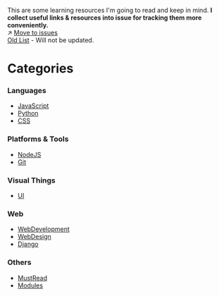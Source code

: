 This are some learning resources I'm going to read and keep in mind.
**I collect useful links & resources into issue for tracking them more conveniently.**      
:arrow_upper_right: [Move to issues](https://github.com/lockys/Learning/issues)  
[Old List](https://github.com/lockys/Learning/blob/master/resource-list.md) - Will not be updated.

Categories
==
### Languages
- [JavaScript](https://github.com/lockys/Learning/labels/JavaScript)
- [Python](https://github.com/lockys/Learning/labels/Python)
- [CSS](https://github.com/lockys/Learning/labels/CSS)

### Platforms & Tools
- [NodeJS](https://github.com/lockys/Learning/labels/NodeJS)
- [Git](https://github.com/lockys/Learning/labels/git)

### Visual Things
- [UI](https://github.com/lockys/Learning/labels/UI)

### Web
- [WebDevelopment](https://github.com/lockys/Learning/labels/WebDevelopment)
- [WebDesign](https://github.com/lockys/Learning/labels/WebDesign)
- [Django](https://github.com/lockys/Learning/labels/Django)

### Others
- [MustRead](https://github.com/lockys/Learning/labels/MustRead)
- [Modules](https://github.com/lockys/Learning/labels/Modules)

